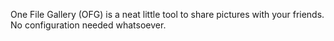 One File Gallery (OFG) is a neat little tool to share pictures with your friends. No configuration needed whatsoever. 